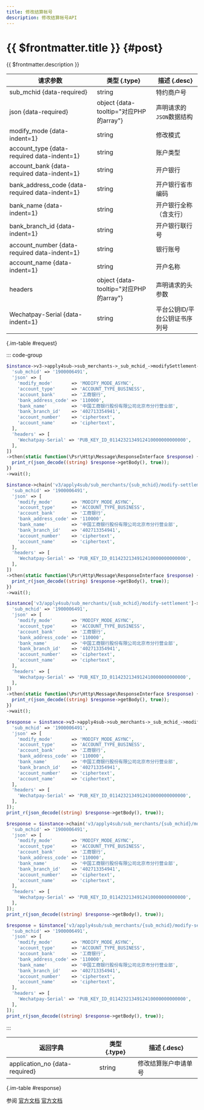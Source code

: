 ```yaml
---
title: 修改结算帐号
description: 修改结算帐号API
---
```


# {{ $frontmatter.title }} {#post}

{{ $frontmatter.description }}

| 请求参数 | 类型 {.type} | 描述 {.desc}
| --- | --- | ---
| sub_mchid {data-required} | string | 特约商户号
| json {data-required} | object {data-tooltip="对应PHP的array"} | 声明请求的`JSON`数据结构
| modify_mode {data-indent=1} | string | 修改模式
| account_type {data-required data-indent=1} | string | 账户类型
| account_bank {data-required data-indent=1} | string | 开户银行
| bank_address_code {data-required data-indent=1} | string | 开户银行省市编码
| bank_name {data-indent=1} | string | 开户银行全称（含支行）
| bank_branch_id {data-indent=1} | string | 开户银行联行号
| account_number {data-required data-indent=1} | string | 银行账号
| account_name {data-indent=1} | string | 开户名称
| headers | object {data-tooltip="对应PHP的array"} | 声明请求的头参数
| Wechatpay-Serial {data-indent=1} | string | 平台公钥ID/平台公钥证书序列号

{.im-table #request}

::: code-group

```php [异步纯链式]
$instance->v3->apply4sub->sub_merchants->_sub_mchid_->modifySettlement->postAsync([
  'sub_mchid' => '1900006491',
  'json' => [
    'modify_mode'       => 'MODIFY_MODE_ASYNC',
    'account_type'      => 'ACCOUNT_TYPE_BUSINESS',
    'account_bank'      => '工商银行',
    'bank_address_code' => '110000',
    'bank_name'         => '中国工商银行股份有限公司北京市分行营业部',
    'bank_branch_id'    => '402713354941',
    'account_number'    => 'ciphertext',
    'account_name'      => 'ciphertext',
  ],
  'headers' => [
    'Wechatpay-Serial' => 'PUB_KEY_ID_0114232134912410000000000000',
  ],
])
->then(static function(\Psr\Http\Message\ResponseInterface $response) {
  print_r(json_decode((string) $response->getBody(), true));
})
->wait();
```

```php [异步声明式]
$instance->chain('v3/apply4sub/sub_merchants/{sub_mchid}/modify-settlement')->postAsync([
  'sub_mchid' => '1900006491',
  'json' => [
    'modify_mode'       => 'MODIFY_MODE_ASYNC',
    'account_type'      => 'ACCOUNT_TYPE_BUSINESS',
    'account_bank'      => '工商银行',
    'bank_address_code' => '110000',
    'bank_name'         => '中国工商银行股份有限公司北京市分行营业部',
    'bank_branch_id'    => '402713354941',
    'account_number'    => 'ciphertext',
    'account_name'      => 'ciphertext',
  ],
  'headers' => [
    'Wechatpay-Serial' => 'PUB_KEY_ID_0114232134912410000000000000',
  ],
])
->then(static function(\Psr\Http\Message\ResponseInterface $response) {
  print_r(json_decode((string) $response->getBody(), true));
})
->wait();
```

```php [异步属性式]
$instance['v3/apply4sub/sub_merchants/{sub_mchid}/modify-settlement']->postAsync([
  'sub_mchid' => '1900006491',
  'json' => [
    'modify_mode'       => 'MODIFY_MODE_ASYNC',
    'account_type'      => 'ACCOUNT_TYPE_BUSINESS',
    'account_bank'      => '工商银行',
    'bank_address_code' => '110000',
    'bank_name'         => '中国工商银行股份有限公司北京市分行营业部',
    'bank_branch_id'    => '402713354941',
    'account_number'    => 'ciphertext',
    'account_name'      => 'ciphertext',
  ],
  'headers' => [
    'Wechatpay-Serial' => 'PUB_KEY_ID_0114232134912410000000000000',
  ],
])
->then(static function(\Psr\Http\Message\ResponseInterface $response) {
  print_r(json_decode((string) $response->getBody(), true));
})
->wait();
```

```php [同步纯链式]
$response = $instance->v3->apply4sub->sub_merchants->_sub_mchid_->modifySettlement->post([
  'sub_mchid' => '1900006491',
  'json' => [
    'modify_mode'       => 'MODIFY_MODE_ASYNC',
    'account_type'      => 'ACCOUNT_TYPE_BUSINESS',
    'account_bank'      => '工商银行',
    'bank_address_code' => '110000',
    'bank_name'         => '中国工商银行股份有限公司北京市分行营业部',
    'bank_branch_id'    => '402713354941',
    'account_number'    => 'ciphertext',
    'account_name'      => 'ciphertext',
  ],
  'headers' => [
    'Wechatpay-Serial' => 'PUB_KEY_ID_0114232134912410000000000000',
  ],
]);
print_r(json_decode((string) $response->getBody(), true));
```

```php [同步声明式]
$response = $instance->chain('v3/apply4sub/sub_merchants/{sub_mchid}/modify-settlement')->post([
  'sub_mchid' => '1900006491',
  'json' => [
    'modify_mode'       => 'MODIFY_MODE_ASYNC',
    'account_type'      => 'ACCOUNT_TYPE_BUSINESS',
    'account_bank'      => '工商银行',
    'bank_address_code' => '110000',
    'bank_name'         => '中国工商银行股份有限公司北京市分行营业部',
    'bank_branch_id'    => '402713354941',
    'account_number'    => 'ciphertext',
    'account_name'      => 'ciphertext',
  ],
  'headers' => [
    'Wechatpay-Serial' => 'PUB_KEY_ID_0114232134912410000000000000',
  ],
]);
print_r(json_decode((string) $response->getBody(), true));
```

```php [同步属性式]
$response = $instance['v3/apply4sub/sub_merchants/{sub_mchid}/modify-settlement']->post([
  'sub_mchid' => '1900006491',
  'json' => [
    'modify_mode'       => 'MODIFY_MODE_ASYNC',
    'account_type'      => 'ACCOUNT_TYPE_BUSINESS',
    'account_bank'      => '工商银行',
    'bank_address_code' => '110000',
    'bank_name'         => '中国工商银行股份有限公司北京市分行营业部',
    'bank_branch_id'    => '402713354941',
    'account_number'    => 'ciphertext',
    'account_name'      => 'ciphertext',
  ],
  'headers' => [
    'Wechatpay-Serial' => 'PUB_KEY_ID_0114232134912410000000000000',
  ],
]);
print_r(json_decode((string) $response->getBody(), true));
```

:::

| 返回字典 | 类型 {.type} | 描述 {.desc}
| --- | --- | ---
| application_no {data-required} | string | 修改结算账户申请单号

{.im-table #response}

参阅 [官方文档](https://pay.weixin.qq.com/wiki/doc/apiv3/wxpay/tool/applyment4sub/chapter3_3.shtml) [官方文档](https://pay.weixin.qq.com/docs/partner/apis/ecommerce-merchant-application/modify-settlement.html)
